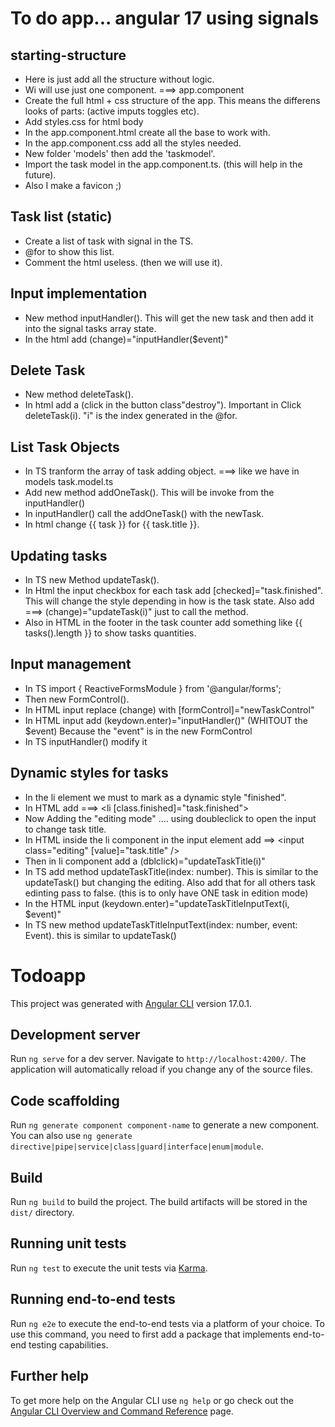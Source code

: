 # To do app... angular 17 using signals

## starting-structure
- Here is just add all the structure without logic.
- Wi will use just one component. ===> app.component
- Create the full html + css structure of the app. This means the differens looks of parts: (active imputs toggles etc).
- Add styles.css for html body 
- In the app.component.html create all the base to work with. 
- In the app.component.css add all the styles needed. 
- New folder 'models' then add the 'taskmodel'. 
- Import the task model in the app.component.ts. (this will help in the future).
- Also I make a favicon ;)

## Task list (static)
- Create a list of task with signal in the TS.
- @for to show this list.
- Comment the html useless. (then we will use it).

## Input implementation
- New method inputHandler(). This will get the new task and then add it into the signal tasks array state.
- In the html add (change)="inputHandler($event)"

## Delete Task
- New method deleteTask().
- In html add a (click in the button class"destroy"). Important in Click deleteTask(i). "i" is the index generated in the @for.

## List Task Objects
- In TS tranform the array of task adding object. ===> like we have in models task.model.ts
- Add new method addOneTask(). This will be invoke from the inputHandler()
- In inputHandler() call the addOneTask() with the newTask.
- In html change {{ task }} for {{ task.title }}.

## Updating tasks
- In TS new Method updateTask().
- In Html the input checkbox for each task add [checked]="task.finished". This will change the style depending in how is the task state. Also add ===> (change)="updateTask(i)" just to call the method.
- Also in HTML in the footer in the task counter add something like {{ tasks().length }} to show tasks quantities.

## Input management
- In TS import { ReactiveFormsModule } from '@angular/forms';
- Then new FormControl().
- In HTML input replace (change) with [formControl]="newTaskControl"
- In HTML input add (keydown.enter)="inputHandler()"  (WHITOUT the $event) Because the "event" is in the new FormControl
- In TS inputHandler() modify it

## Dynamic styles for tasks
- In the li element we must to mark as a dynamic style "finished".
- In HTML add ===> <li [class.finished]="task.finished">
- Now Adding the "editing mode" .... using doubleclick to open the input to change task title.
- In HTML inside the li component in the input element add ==> <input class="editing" [value]="task.title" />
- Then in li component add a (dblclick)="updateTaskTitle(i)"
- In TS add method updateTaskTitle(index: number). This is similar to the updateTask() but changing the editing. Also add that for all others task edinting pass to false. (this is to only have ONE task in edition mode)
- In the HTML input (keydown.enter)="updateTaskTitleInputText(i, $event)"
- In TS new method updateTaskTitleInputText(index: number, event: Event). this is similar to updateTask() 












# Todoapp

This project was generated with [Angular CLI](https://github.com/angular/angular-cli) version 17.0.1.

## Development server

Run `ng serve` for a dev server. Navigate to `http://localhost:4200/`. The application will automatically reload if you change any of the source files.

## Code scaffolding

Run `ng generate component component-name` to generate a new component. You can also use `ng generate directive|pipe|service|class|guard|interface|enum|module`.

## Build

Run `ng build` to build the project. The build artifacts will be stored in the `dist/` directory.

## Running unit tests

Run `ng test` to execute the unit tests via [Karma](https://karma-runner.github.io).

## Running end-to-end tests

Run `ng e2e` to execute the end-to-end tests via a platform of your choice. To use this command, you need to first add a package that implements end-to-end testing capabilities.

## Further help

To get more help on the Angular CLI use `ng help` or go check out the [Angular CLI Overview and Command Reference](https://angular.io/cli) page.

